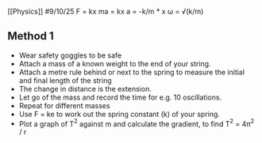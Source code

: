 [[Physics]]
#9/10/25 
F = kx
ma = kx
a = -k/m \* x
ω = √(k/m)
## Method 1
- Wear safety goggles to be safe
- Attach a mass of a known weight to the end of your string.
- Attach a metre rule behind or next to the spring to measure the initial and final length of the string
- The change in distance is the extension.
- Let go of the mass and record the time for e.g. 10 oscillations.
- Repeat for different masses
- Use F = ke to work out the spring constant (k) of your spring.
- Plot a graph of T$^2$ against m and calculate the gradient, to find T$^2$ = 4π$^2$ / r
